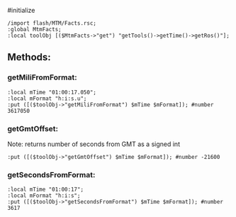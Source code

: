 #initialize

```
/import flash/MTM/Facts.rsc;
:global MtmFacts;
:local toolObj [($MtmFacts->"get") "getTools()->getTime()->getRos()"];
```

## Methods:

### getMiliFromFormat:

```
:local mTime "01:00:17.050";
:local mFormat "h:i:s.u";
:put ([($toolObj->"getMiliFromFormat") $mTime $mFormat]); #number 3617050
```

### getGmtOffset:

Note: returns number of seconds from GMT as a signed int

```
:put ([($toolObj->"getGmtOffset") $mTime $mFormat]); #number -21600
```

### getSecondsFromFormat:


```
:local mTime "01:00:17";
:local mFormat "h:i:s";
:put ([($toolObj->"getSecondsFromFormat") $mTime $mFormat]); #number 3617
```
